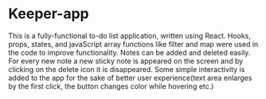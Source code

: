 # Keeper-app
This is a fully-functional to-do list application, written using React.
Hooks, props, states, and javaScript array functions like filter and map were used in the code to improve functionality.
Notes can be added and deleted easily. For every new note a new sticky note is appeared on the screen and by clicking on the delete icon it is disappeared.
Some simple interactivity is added to the app for the sake of better user experience(text area enlarges by the first click, the button changes color while hovering etc.)
